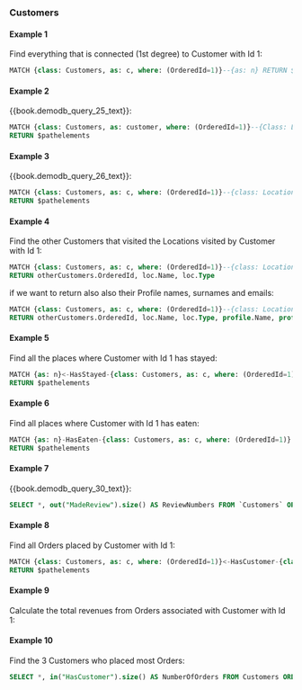 
### Customers 
	
#### Example 1

Find everything that is connected (1st degree) to Customer with Id 1:

```sql
MATCH {class: Customers, as: c, where: (OrderedId=1)}--{as: n} RETURN $pathelements
```


#### Example 2

{{book.demodb_query_25_text}}:

```sql
MATCH {class: Customers, as: customer, where: (OrderedId=1)}--{Class: Locations} 
RETURN $pathelements
```	


#### Example 3

{{book.demodb_query_26_text}}:

```sql
MATCH {class: Customers, as: c, where: (OrderedId=1)}--{class: Locations, as: loc}-HasReview-{class: Reviews, as: r, optional: true} 
RETURN $pathelements
```


#### Example 4

Find the other Customers that visited the Locations visited by Customer with Id 1:

```sql
MATCH {class: Customers, as: c, where: (OrderedId=1)}--{class: Locations, as: loc}--{class: Customers, as: otherCustomers, where: (OrderedId<>1)} 
RETURN otherCustomers.OrderedId, loc.Name, loc.Type
```

if we want to return also also their Profile names, surnames and emails:

```sql
MATCH {class: Customers, as: c, where: (OrderedId=1)}--{class: Locations, as: loc}--{class: Customers, as: otherCustomers, where: (OrderedId<>1)}-HasProfile->{class: Profiles, as: profile} 
RETURN otherCustomers.OrderedId, loc.Name, loc.Type, profile.Name, profile.Surname, profile.Email
```


#### Example 5

Find all the places where Customer with Id 1 has stayed:

```sql
MATCH {as: n}<-HasStayed-{class: Customers, as: c, where: (OrderedId=1)} 
RETURN $pathelements
```


#### Example 6

Find all places where Customer with Id 1 has eaten:

```sql
MATCH {as: n}-HasEaten-{class: Customers, as: c, where: (OrderedId=1)} 
RETURN $pathelements
```

#### Example 7

{{book.demodb_query_30_text}}:

```sql
SELECT *, out("MadeReview").size() AS ReviewNumbers FROM `Customers` ORDER BY ReviewNumbers DESC LIMIT 3
```


#### Example 8

Find all Orders placed by Customer with Id 1:

```sql
MATCH {class: Customers, as: c, where: (OrderedId=1)}<-HasCustomer-{class: Orders, as: o} 
RETURN $pathelements
```

#### Example 9

Calculate the total revenues from Orders associated with Customer with Id 1:



#### Example 10

Find the 3 Customers who placed most Orders:

```sql
SELECT *, in("HasCustomer").size() AS NumberOfOrders FROM Customers ORDER BY NumberOfOrders DESC LIMIT 3
```

